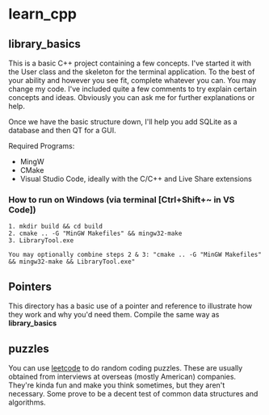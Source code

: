 # learn_cpp

## library_basics
This is a basic C++ project containing a few concepts. I've started it with the User class and the skeleton for the terminal application.
To the best of your ability and however you see fit, complete whatever you can. You may change my code.
I've included quite a few comments to try explain certain concepts and ideas. Obviously you can ask me for further explanations or help.

Once we have the basic structure down, I'll help you add SQLite as a database and then QT for a GUI. 

Required Programs:
- MingW
- CMake
- Visual Studio Code, ideally with the C/C++ and Live Share extensions

### How to run on Windows (via terminal [Ctrl+Shift+~ in VS Code])
```
1. mkdir build && cd build
2. cmake .. -G "MinGW Makefiles" && mingw32-make
3. LibraryTool.exe

You may optionally combine steps 2 & 3: "cmake .. -G "MinGW Makefiles" && mingw32-make && LibraryTool.exe"
```

## Pointers
This directory has a basic use of a pointer and reference to illustrate how they work and why you'd need them. Compile the same way as **library_basics**

## puzzles
You can use <a href="https://leetcode.com">leetcode</a> to do random coding puzzles. These are usually obtained from interviews at overseas (mostly American) companies. They're kinda fun and make you think sometimes, but they aren't necessary. Some prove to be a decent test of common data structures and algorithms.

